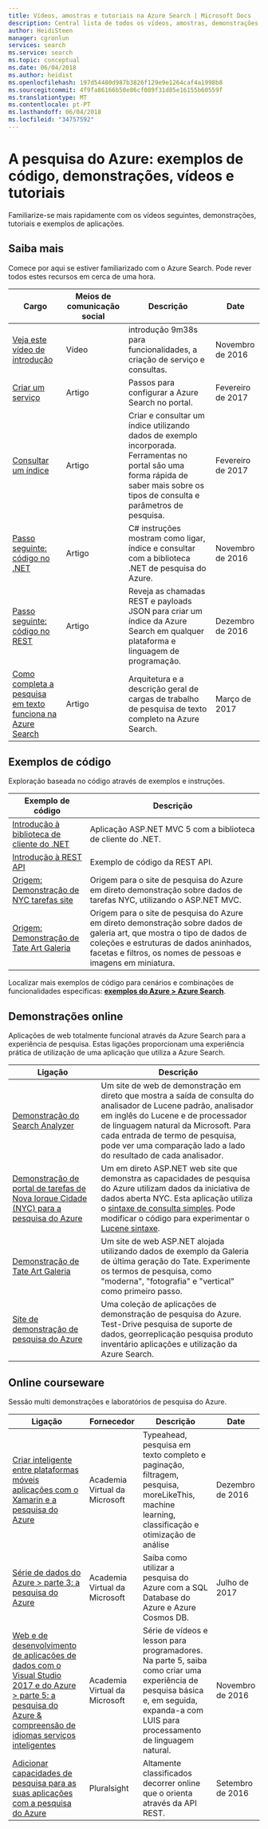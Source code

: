 ```yaml
---
title: Vídeos, amostras e tutoriais na Azure Search | Microsoft Docs
description: Central lista de todos os vídeos, amostras, demonstrações e tutoriais criados para a Azure Search, um serviço de nuvem alojada no Microsoft Azure.
author: HeidiSteen
manager: cgronlun
services: search
ms.service: search
ms.topic: conceptual
ms.date: 06/04/2018
ms.author: heidist
ms.openlocfilehash: 197d54480d987b3826f129e9e1264caf4a1998b8
ms.sourcegitcommit: 4f9fa86166b50e86cf089f31d85e16155b60559f
ms.translationtype: MT
ms.contentlocale: pt-PT
ms.lasthandoff: 06/04/2018
ms.locfileid: "34757592"
---
```

# <a name="azure-search-code-samples-demos-videos-and-tutorials"></a>A pesquisa do Azure: exemplos de código, demonstrações, vídeos e tutoriais
Familiarize-se mais rapidamente com os vídeos seguintes, demonstrações, tutoriais e exemplos de aplicações.

## <a name="learn"></a>Saiba mais

Comece por aqui se estiver familiarizado com o Azure Search. Pode rever todos estes recursos em cerca de uma hora.

| Cargo | Meios de comunicação social | Descrição | Date |
|-------|-------|-------------|------|
| [Veja este vídeo de introdução](https://channel9.msdn.com/Events/Connect/2016/138) | Vídeo | introdução 9m38s para funcionalidades, a criação de serviço e consultas. | Novembro de 2016 |
| [ Criar um serviço](search-get-started-portal.md) | Artigo | Passos para configurar a Azure Search no portal. | Fevereiro de 2017 |
| [Consultar um índice](search-get-started-portal.md) | Artigo |Criar e consultar um índice utilizando dados de exemplo incorporada. Ferramentas no portal são uma forma rápida de saber mais sobre os tipos de consulta e parâmetros de pesquisa. | Fevereiro de 2017 |
| [Passo seguinte:<br/> código no .NET](search-howto-dotnet-sdk.md) | Artigo |C# instruções mostram como ligar, índice e consultar com a biblioteca .NET de pesquisa do Azure. | Novembro de 2016 |
| [Passo seguinte:<br/> código no REST](search-create-index-rest-api.md) | Artigo |Reveja as chamadas REST e payloads JSON para criar um índice da Azure Search em qualquer plataforma e linguagem de programação. | Dezembro de 2016 |
| [Como completa a pesquisa em texto funciona na Azure Search](search-lucene-query-architecture.md) | Artigo | Arquitetura e a descrição geral de cargas de trabalho de pesquisa de texto completo na Azure Search. | Março de 2017 |

## <a name="code-samples"></a>Exemplos de código

Exploração baseada no código através de exemplos e instruções.

| Exemplo de código | Descrição |
|-------|-------------|
| [Introdução à biblioteca de cliente do .NET](https://github.com/Azure-Samples/search-dotnet-getting-started) | Aplicação ASP.NET MVC 5 com a biblioteca de cliente do .NET. |
| [Introdução à REST API](https://github.com/Azure-Samples/search-rest-api-getting-started) | Exemplo de código da REST API. |
| [Origem: Demonstração de NYC tarefas site](https://github.com/Azure-Samples/search-dotnet-asp-net-mvc-jobs) | Origem para o site de pesquisa do Azure em direto demonstração sobre dados de tarefas NYC, utilizando o ASP.NET MVC. |
| [Origem: Demonstração de Tate Art Galeria](https://github.com/liamca/azure-search-tate-art-gallery/) | Origem para o site de pesquisa do Azure em direto demonstração sobre dados de galeria art, que mostra o tipo de dados de coleções e estruturas de dados aninhados, facetas e filtros, os nomes de pessoas e imagens em miniatura.|

Localizar mais exemplos de código para cenários e combinações de funcionalidades específicas: [ **exemplos do Azure > Azure Search**](https://github.com/azure-samples?utf8=%E2%9C%93&query=search).

## <a name="online-demos"></a>Demonstrações online
Aplicações de web totalmente funcional através da Azure Search para a experiência de pesquisa. Estas ligações proporcionam uma experiência prática de utilização de uma aplicação que utiliza a Azure Search.

| Ligação | Descrição |
|-------|-------------|
|[Demonstração do Search Analyzer](http://alice.unearth.ai) | Um site de web de demonstração em direto que mostra a saída de consulta do analisador de Lucene padrão, analisador em inglês do Lucene e de processador de linguagem natural da Microsoft. Para cada entrada de termo de pesquisa, pode ver uma comparação lado a lado do resultado de cada analisador. |
|[Demonstração de portal de tarefas de Nova Iorque Cidade (NYC) para a pesquisa do Azure](http://aka.ms/azjobsdemo) | Um em direto ASP.NET web site que demonstra as capacidades de pesquisa do Azure utilizam dados da iniciativa de dados aberta NYC. Esta aplicação utiliza o [sintaxe de consulta simples](https://msdn.microsoft.com/library/azure/dn798920.aspx). Pode modificar o código para experimentar o [Lucene sintaxe](https://msdn.microsoft.com/library/azure/mt589323.aspx). |
|[Demonstração de Tate Art Galeria](https://rawgit.com/liamca/azure-search-tate-art-gallery/master/Demo/index.html) | Um site de web ASP.NET alojada utilizando dados de exemplo da Galeria de última geração do Tate. Experimente os termos de pesquisa, como "moderna", "fotografia" e "vertical" como primeiro passo.
|[Site de demonstração de pesquisa do Azure](https://searchsamples.azurewebsites.net/#/) | Uma coleção de aplicações de demonstração de pesquisa do Azure. Test-Drive pesquisa de suporte de dados, georreplicação pesquisa produto inventário aplicações e utilização da Azure Search. |

## <a name="online-courseware"></a>Online courseware

Sessão multi demonstrações e laboratórios de pesquisa do Azure.

| Ligação | Fornecedor| Descrição | Date
|------|-------------|------|------|
[Criar inteligente entre plataformas móveis aplicações com o Xamarin e a pesquisa do Azure](https://mva.microsoft.com/training-courses/building-intelligent-crossplatform-mobile-applications-using-xamarin-and-azure-search-16890) | Academia Virtual da Microsoft | Typeahead, pesquisa em texto completo e paginação, filtragem, pesquisa, moreLikeThis, machine learning, classificação e otimização de análise | Dezembro de 2016 |
[Série de dados do Azure > parte 3: a pesquisa do Azure](https://mva.microsoft.com/training-courses/data-series-platform-azure-data-services-17696) | Academia Virtual da Microsoft | Saiba como utilizar a pesquisa do Azure com a SQL Database do Azure e Azure Cosmos DB. | Julho de 2017 | 
[Web e de desenvolvimento de aplicações de dados com o Visual Studio 2017 e do Azure > parte 5: a pesquisa do Azure & compreensão de idiomas serviços inteligentes](https://mva.microsoft.com/training-courses/web-and-data-application-development-with-visual-studio-2017-and-azure-16931) | Academia Virtual da Microsoft | Série de vídeos e lesson para programadores. Na parte 5, saiba como criar uma experiência de pesquisa básica e, em seguida, expanda-a com LUIS para processamento de linguagem natural. | Novembro de 2016| 
[Adicionar capacidades de pesquisa para as suas aplicações com a pesquisa do Azure](https://www.pluralsight.com/courses/azure-adding-search-abilities-apps)| Pluralsight | Altamente classificados decorrer online que o orienta através da API REST. | Setembro de 2016  | 
